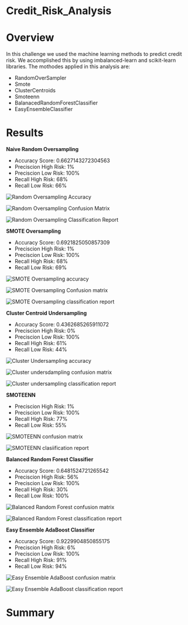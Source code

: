 # Credit_Risk_Analysis

# Overview

In this challenge we used the machine learning methods to predict credit risk. We accomplished this by using imbalanced-learn and scikit-learn libraries. The mothodes applied in this analysis are: 

- RandomOverSampler
- Smote
- ClusterCentroids
- Smoteenn
- BalanacedRandomForestClassifier
- EasyEnsembleClassifier 

# Results

**Naive Random Oversampling**

- Accuracy Score: 0.6627143272304563
- Preciscion High Risk: 1%
- Preciscion Low Risk: 100%
- Recall High Risk: 68%
- Recall Low Risk: 66%

![Random Oversampling Accuracy](https://user-images.githubusercontent.com/95899763/166186722-9f6c48de-149e-4451-88ce-36cc0ba90ffb.PNG)

![Random Oversampling Confusion Matrix](https://user-images.githubusercontent.com/95899763/166186746-cfe01c3a-3305-4b7b-8c6d-04dc1cac571e.PNG)

![Random Oversampling Classification Report](https://user-images.githubusercontent.com/95899763/166186764-1f512e03-45c8-45ec-a9f2-24876253e4f9.PNG)

**SMOTE Oversampling**

- Accuracy Score: 0.6921825050857309
- Preciscion High Risk: 1%
- Preciscion Low Risk: 100%
- Recall High Risk: 68%
- Recall Low Risk: 69%

![SMOTE Oversampling accuracy](https://user-images.githubusercontent.com/95899763/166187306-924c43c7-7c72-41ba-bd27-848d173be7bf.PNG)

![SMOTE Oversampling Confusion matrix](https://user-images.githubusercontent.com/95899763/166187323-bb59fe43-8aac-4c00-8f97-6a713870dd32.PNG)

![SMOTE Oversampling classification report](https://user-images.githubusercontent.com/95899763/166187341-e7264ceb-5f79-41d8-ba5e-7b9af5670251.PNG)

**Cluster Centroid Undersampling**

- Accuracy Score: 0.4362685265911072
- Preciscion High Risk: 0%
- Preciscion Low Risk: 100%
- Recall High Risk: 61%
- Recall Low Risk: 44%

![Cluster Undersampling accuracy](https://user-images.githubusercontent.com/95899763/166188079-b0f87a8c-f883-4389-ad1f-ce263a56929b.PNG)

![Cluster undersdampling confusion matrix](https://user-images.githubusercontent.com/95899763/166188097-53cff27c-c325-4d5f-b1b7-c2b83a6704ae.PNG)

![Cluster undersampling classification report](https://user-images.githubusercontent.com/95899763/166188126-6664f2ec-f2d0-47d8-9c1b-7450afdb7158.PNG)

**SMOTEENN**

- Preciscion High Risk: 1%
- Preciscion Low Risk: 100%
- Recall High Risk: 77%
- Recall Low Risk: 55%

![SMOTEENN confusion matrix](https://user-images.githubusercontent.com/95899763/166189116-fd878463-68ec-4826-9675-25d4c35c6a9f.PNG)

![SMOTEENN clasiification report](https://user-images.githubusercontent.com/95899763/166189145-1d8e45ed-13ca-4a8c-9175-5393577f2478.PNG)

**Balanced Random Forest Classifier**

- Accuracy Score: 0.6481524721265542
- Preciscion High Risk: 56%
- Preciscion Low Risk: 100%
- Recall High Risk: 30%
- Recall Low Risk: 100%

![Balanced Random Forest confusion matrix](https://user-images.githubusercontent.com/95899763/166189444-6e68c58c-d45c-4de1-8eba-058ee582647a.PNG)

![Balanced Random Forest classification report](https://user-images.githubusercontent.com/95899763/166189476-2b2dd1d1-6537-4411-9a9b-2b386ba2f608.PNG)

**Easy Ensemble AdaBoost Classifier**

- Accuracy Score: 0.9229904850855175
- Preciscion High Risk: 6%
- Preciscion Low Risk: 100%
- Recall High Risk: 91%
- Recall Low Risk: 94%

![Easy Ensemble AdaBoost confusion matrix](https://user-images.githubusercontent.com/95899763/166189814-c2333f2a-99d2-4408-9493-a0406592c132.PNG)

![Easy Ensemble AdaBoost classification report](https://user-images.githubusercontent.com/95899763/166189846-6b130917-31eb-4073-a11a-26ee196057ca.PNG)

# Summary
